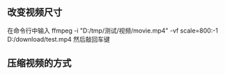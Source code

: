 
## 改变视频尺寸

在命令行中输入
ffmpeg -i "D:/tmp/测试/视频/movie.mp4" -vf scale=800:-1 D:/download/test.mp4
然后敲回车键



## 压缩视频的方式
